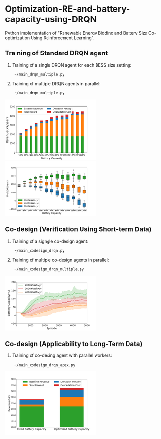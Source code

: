 # Optimization-RE-and-battery-capacity-using-DRQN

Python implementation of "Renewable Energy Bidding and Battery Size Co-optimization Using Reinforcement Learning". 

## Training of Standard DRQN agent

1. Training of a single DRQN agent for each BESS size setting:
   ```console
    ~/main_drqn_multiple.py
   ```
1. Training of multiple DRQN agents in parallel:
   ```console
    ~/main_drqn_multiple.py
   ```

<div align=left> 
<img src="./plot/bar_graph_average_random_update_year.png" width=300 alt="Total net revenue F for various BESS sizes"/>
<img src="./plot/box_graph_average_random_update_year_3.png" width=300 alt="Net profit G considering BESS installation costs"/>
</div>


## Co-design (Verification Using Short-term Data)

1. Training of a signgle co-design agent:
   ```console
    ~/main_codesign_drqn.py
   ```
1. Training of multiple co-design agents in parallel:
   ```console
    ~/main_codesign_drqn_multiple.py
   ```

<div align=left> 
<img src="./plot/update_mu.png" width=300 alt="Change in the value $\mu$ during learning process"/>
</div>

## Co-design (Applicability to Long-Term Data)

1. Training of co-desing agent with parallel workers:
   ```console
    ~/main_codesign_drqn_apex.py
   ```

<div align=left> 
<img src="./plot/plot_bar_update_mu.png" width=300 alt="Total revenues with fixed and optimized BESS sizes"/>
</div>

